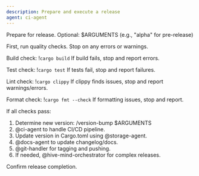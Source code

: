 ```yaml
---
description: Prepare and execute a release
agent: ci-agent
---
```

Prepare for release. Optional: $ARGUMENTS (e.g., "alpha" for pre-release)

First, run quality checks. Stop on any errors or warnings.

Build check: !`cargo build`
If build fails, stop and report errors.

Test check: !`cargo test`
If tests fail, stop and report failures.

Lint check: !`cargo clippy`
If clippy finds issues, stop and report warnings/errors.

Format check: !`cargo fmt --check`
If formatting issues, stop and report.

If all checks pass:
1. Determine new version: /version-bump $ARGUMENTS
2. @ci-agent to handle CI/CD pipeline.
3. Update version in Cargo.toml using @storage-agent.
4. @docs-agent to update changelog/docs.
5. @git-handler for tagging and pushing.
6. If needed, @hive-mind-orchestrator for complex releases.

Confirm release completion.